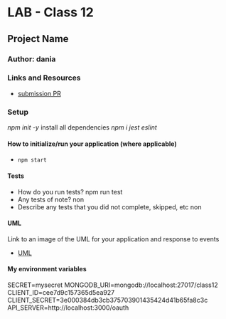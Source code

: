 # LAB - Class 12

## Project Name

### Author: dania

### Links and Resources

- [submission PR](https://github.com/401-advanced-javascript-dania/Lab-Class-12/pull/2)



### Setup
*npm init -y*
install all dependencies *npm i jest eslint*
#### How to initialize/run your application (where applicable)

- `npm start`

#### Tests

- How do you run tests?
npm run test
- Any tests of note?
non
- Describe any tests that you did not complete, skipped, etc
non
#### UML

Link to an image of the UML for your application and response to events
- [UML]()

####  My environment variables
SECRET=mysecret
MONGODB_URI=mongodb://localhost:27017/class12
CLIENT_ID=cee7d9c157365d5ea927
CLIENT_SECRET=3e000384db3cb375703901435424d41b65fa8c3c
API_SERVER=http://localhost:3000/oauth
